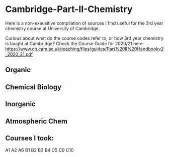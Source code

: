 # Cambridge-Part-II-Chemistry
Here is a non-exausitive compilation of sources I find useful for the 3rd year chemistry course at University of Cambridge. 

Curious about what do the course codes refer to, or how 3rd year chemistry is taught at Cambridge? Check the Course Guide for 2020/21 here https://www.ch.cam.ac.uk/teaching/files/guides/Part%20II%20Handbookv2_2020_21.pdf 

## Organic



## Chemical Biology

## Inorganic 

## Atmospheric Chem



## Courses I took:
A1
A2
A6
B1
B2
B3
B4
C5
C9
C10
